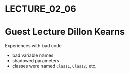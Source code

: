 # LECTURE_02_06

# Guest Lecture Dillon Kearns

Experiences with bad code

* bad variable names
* shadowed parameters
* classes were named `Class1`, `Class2`, etc.

